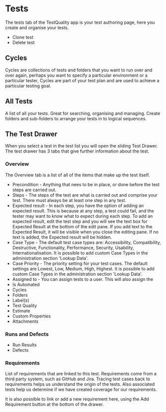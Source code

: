


# Tests

The tests tab of the TestQuality app is your test authoring page, here you create and organise your tests. 

- Clone test
- Delete test


## Cycles
Cycles are collections of tests and folders that you want to run over and over again, perhaps you want to specify a particular environment or a particular tester, Cycles are part of your test plan and are used to achieve a particular testing goal.

## All Tests
A list of all your tests. Great for searching, organising and managing. 
Create folders and sub-folders to arrange your tests in to logical sequences. 

## The Test Drawer
When you select a test in the test list you will open the sliding Test Drawer.
The test drawer has 3 tabs that give further information about the test. 

###  Overview 
The Overview tab is a list of all of the items that make up the test itself. 

- Precondition - Anything that nees to be in place, or done before the test steps are carried out. 
- Steps - The steps of the test are what is carried out and comprise your test. There  must always be at least one step in any test. 
- Expected result - In each step, you have the option of adding an expected result. This is because at any step, a test could fail, and the tester may want to know what to expect during each step. To add an expected result, edit the test step and you will see the text box for Expected Result at the bottom of the edit pane. If you add text to the Expected Result, it will be visible when you close the editing pane. If no text is added, the Expected result will be hidden.
- Case Type - The default test case types are: Accessibility, Compatibility, Destructive, Functionality, Performance, Security, Usability, Internationalisation. It is possible to add custom Case Types in the administration section 'Lookup Data'.
- Case Priority - The priority setting for your test cases. The default settings are Lowest, Low, Medium, High, Highest. It is possible to add custom Case Types in the administration section 'Lookup Data'.
- Assigned to - You can assign tests to a user. This will also assign the 
- Is Automated
- Cycles
- Folders
- Label(s)
- Test Quality
- Estimate
- Custom Properties
- Attachments
 
###  Runs and Defects

- Run Results
- Defects

###  Requirements

List of requirements that are linked to this test. 
Requirements come from a third party system, such as GitHub and Jira. Tracing test cases back to requirements helps us understand the origin of the tests. Also associated tests help us determine if we have created coverage for our requirements.

It is also possible to link or add a new requirement here, using the Add Requirement button at the bottom of the drawer.
